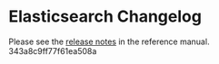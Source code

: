 # Elasticsearch Changelog

Please see the [release notes](https://www.elastic.co/guide/en/elasticsearch/reference/current/es-release-notes.html) in the reference manual.
343a8c9ff77f61ea508a
